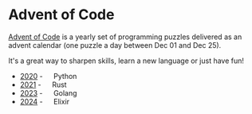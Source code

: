 # Advent of Code

[Advent of Code](https://adventofcode.com/) is a yearly set of programming
puzzles delivered as an advent calendar (one puzzle a day between Dec 01 and
Dec 25).

It's a great way to sharpen skills, learn a new language or just have fun!

<!-- Icons come from https://techicons.dev -->
+ [2020](./2020) - <img width=14 height=14 src="https://icon.icepanel.io/Technology/svg/Python.svg" /> Python 
+ [2021](./2021) - <img width=14 height=14 src="https://icon.icepanel.io/Technology/png-shadow-512/Rust.png"/> Rust
+ [2023](./2023) - <img width=14 height=14 src="https://icon.icepanel.io/Technology/svg/Go.svg"/> Golang
+ [2024](./2024) - <img width=14 height=14 src="https://icon.icepanel.io/Technology/svg/Elixir.svg"/> Elixir
